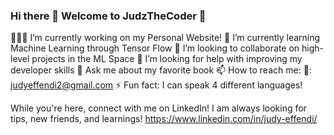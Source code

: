 ### Hi there 👋 Welcome to JudzTheCoder 🦋



👩🏻‍💻 I’m currently working on my Personal Website! 
🌱 I’m currently learning Machine Learning through Tensor Flow
👯 I’m looking to collaborate on high-level projects in the ML Space
🤔 I’m looking for help with improving my developer skills
💬 Ask me about my favorite book
 📫 How to reach me: 
    📧: judyeffendi2@gmail.com
⚡ Fun fact: I can speak 4 different languages!


While you're here, connect with me on LinkedIn! I am always looking for tips, new friends, and learnings!
https://www.linkedin.com/in/judy-effendi/

